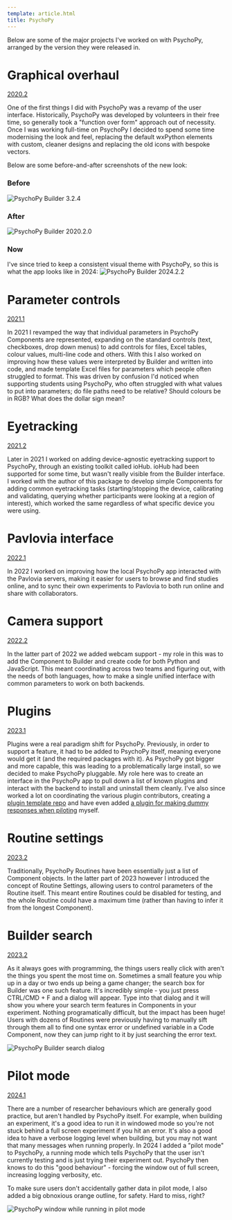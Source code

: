 ```yaml
---
template: article.html
title: PsychoPy
---
```


Below are some of the major projects I've worked on with PsychoPy, arranged by the version they were released in.

# Graphical overhaul
[2020.2](https://github.com/psychopy/psychopy/releases/tag/2020.2.0)

One of the first things I did with PsychoPy was a revamp of the user interface. Historically, PsychoPy was developed by volunteers in their free time, so generally took a "function over form" approach out of necessity. Once I was working full-time on PsychoPy I decided to spend some time modernising the look and feel, replacing the default wxPython elements with custom, cleaner designs and replacing the old icons with bespoke vectors.

Below are some before-and-after screenshots of the new look:

### Before
![PsychoPy Builder 3.2.4](screenshots/builder_3_2_4.png)

### After
![PsychoPy Builder 2020.2.0](screenshots/builder_2020_2_0.png)

### Now
I've since tried to keep a consistent visual theme with PsychoPy, so this is what the app looks like in 2024:
![PsychoPy Builder 2024.2.2](screenshots/builder_2024_2_2.png)

# Parameter controls
[2021.1](https://github.com/psychopy/psychopy/releases/tag/2021.1.0)

In 2021 I revamped the way that individual parameters in PsychoPy Components are represented, expanding on the standard controls (text, checkboxes, drop down menus) to add controls for files, Excel tables, colour values, multi-line code and others. With this I also worked on improving how these values were interpreted by Builder and written into code, and made template Excel files for parameters which people often struggled to format. This was driven by confusion I'd noticed when supporting students using PsychoPy, who often struggled with what values to put into parameters; do file paths need to be relative? Should colours be in RGB? What does the dollar sign mean?

# Eyetracking
[2021.2](https://github.com/psychopy/psychopy/releases/tag/2021.2.0)

Later in 2021 I worked on adding device-agnostic eyetracking support to PsychoPy, through an existing toolkit called ioHub. ioHub had been supported for some time, but wasn't really visible from the Builder interface. I worked with the author of this package to develop simple Components for adding common eyetracking tasks (starting/stopping the device, calibrating and validating, querying whether participants were looking at a region of interest), which worked the same regardless of what specific device you were using.

# Pavlovia interface
[2022.1](https://github.com/psychopy/psychopy/releases/tag/2022.1.0)

In 2022 I worked on improving how the local PsychoPy app interacted with the Pavlovia servers, making it easier for users to browse and find studies online, and to sync their own experiments to Pavlovia to both run online and share with collaborators.

# Camera support
[2022.2](https://github.com/psychopy/psychopy/releases/tag/2022.2.0)

In the latter part of 2022 we added webcam support - my role in this was to add the Component to Builder and create code for both Python and JavaScript. This meant coordinating across two teams and figuring out, with the needs of both languages, how to make a single unified interface with common parameters to work on both backends.

# Plugins
[2023.1](https://github.com/psychopy/psychopy/releases/tag/2023.1.0)

Plugins were a real paradigm shift for PsychoPy. Previously, in order to support a feature, it had to be added to PsychoPy itself, meaning everyone would get it (and the required packages with it). As PsychoPy got bigger and more capable, this was leading to a problematically large install, so we decided to make PsychoPy pluggable. My role here was to create an interface in the PsychoPy app to pull down a list of known plugins and interact with the backend to install and uninstall them cleanly. I've also since worked a lot on coordinating the various plugin contributors, creating a [plugin template repo](https://github.com/psychopy/psychopy-plugin-template) and have even added [a plugin for making dummy responses when piloting](https://github.com/TEParsons/psychopy-monkeys) myself.

# Routine settings
[2023.2](https://github.com/psychopy/psychopy/releases/tag/2023.2.0)

Traditionally, PsychoPy Routines have been essentially just a list of Component objects. In the latter part of 2023 however I introduced the concept of Routine Settings, allowing users to control parameters of the Routine itself. This meant entire Routines could be disabled for testing, and the whole Routine could have a maximum time (rather than having to infer it from the longest Component). 

# Builder search
[2023.2](https://github.com/psychopy/psychopy/releases/tag/2023.2.0)

As it always goes with programming, the things users really click with aren't the things you spent the most time on. Sometimes a small feature you whip up in a day or two ends up being a game changer; the search box for Builder was one such feature. It's incredibly simple - you just press CTRL/CMD + F and a dialog will appear. Type into that dialog and it will show you where your search term features in Components in your experiment. Nothing programatically difficult, but the impact has been huge! Users with dozens of Routines were previously having to manually sift through them all to find one syntax error or undefined variable in a Code Component, now they can jump right to it by just searching the error text.

![PsychoPy Builder search dialog](screenshots/find_2024_2_2.png)

# Pilot mode
[2024.1](https://github.com/psychopy/psychopy/releases/tag/2024.1.0)

There are a number of researcher behaviours which are generally good practice, but aren't handled by PsychoPy itself. For example, when building an experiment, it's a good idea to run it in windowed mode so you're not stuck behind a full screen experiment if you hit an error. It's also a good idea to have a verbose logging level when building, but you may not want that many messages when running properly. In 2024 I added a "pilot mode" to PsychoPy, a running mode which tells PsychoPy that the user isn't currently testing and is just trying their experiment out. PsychoPy then knows to do this "good behaviour" - forcing the window out of full screen, increasing logging verbosity, etc.

To make sure users don't accidentally gather data in pilot mode, I also added a big obnoxious orange outline, for safety. Hard to miss, right?

![PsychoPy window while running in pilot mode](screenshots/window_pilot_2024_2_2.png)
